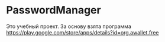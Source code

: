 PasswordManager
===============

Это учебный проект. За основу взята программа https://play.google.com/store/apps/details?id=org.awallet.free
